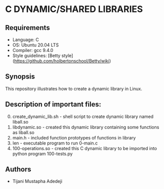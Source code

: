 # C DYNAMIC/SHARED LIBRARIES

## Requirements
* Language: C
* OS: Ubuntu 20.04 LTS
* Compiler: gcc 9.4.0
* Style guidelines: [Betty style] (https://github.com/holbertonschool/Betty/wiki)

## Synopsis
This repository illustrates how to create a dynamic library in Linux. 

## Description of important files:
0. create_dynamic_lib.sh - shell script to create dynamic library named liball.so
1. libdynamic.so - created this dynamic library containing some functions as liball.so
2. main.h - included function prototypes of functions in library
3. len - executable program to run 0-main.c
4. 100-operations.so - created this C dynamic library to be imported into python program 100-tests.py

## Authors
* Tijani Mustapha Adedeji

